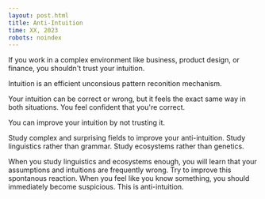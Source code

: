 ```yaml
---
layout: post.html
title: Anti-Intuition
time: XX, 2023
robots: noindex
---
```


If you work in a complex environment like business, product design, or finance, you shouldn't trust your intuition. 

Intuition is an efficient unconsious pattern reconition mechanism.

Your intuition can be correct or wrong, but it feels the exact same way in both situations.  You feel confident that you're correct.

You can improve your intuition by not trusting it.

Study complex and surprising fields to improve your anti-intuition. Study linguistics rather than grammar. Study ecosystems rather than genetics.

When you study linguistics and ecosystems enough, you will learn that your assumptions and intuitions are frequently wrong. Try to improve this spontanous reaction. When you feel like you know something, you should immediately become suspicious. This is anti-intuition.
